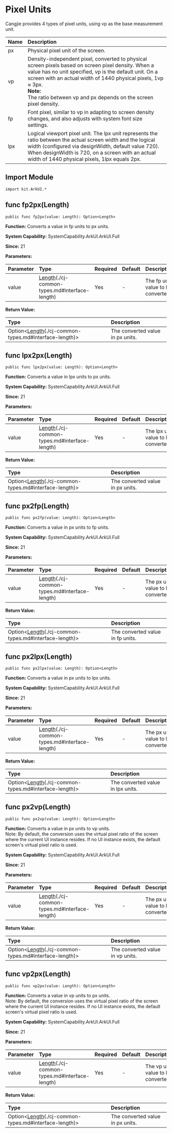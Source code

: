 # Pixel Units

Cangjie provides 4 types of pixel units, using vp as the base measurement unit.

| Name | Description |
|:---|:---|
| px | Physical pixel unit of the screen. |
| vp | Density-independent pixel, converted to physical screen pixels based on screen pixel density. When a value has no unit specified, vp is the default unit. On a screen with an actual width of 1440 physical pixels, 1vp ≈ 3px.<br/>**Note:** <br/> The ratio between vp and px depends on the screen pixel density. |
| fp | Font pixel, similar to vp in adapting to screen density changes, and also adjusts with system font size settings. |
| lpx | Logical viewport pixel unit. The lpx unit represents the ratio between the actual screen width and the logical width (configured via designWidth, default value 720). When designWidth is 720, on a screen with an actual width of 1440 physical pixels, 1lpx equals 2px. |

## Import Module

```cangjie
import kit.ArkUI.*
```

## func fp2px(Length)

```cangjie
public func fp2px(value: Length): Option<Length>
```

**Function:** Converts a value in fp units to px units.

**System Capability:** SystemCapability.ArkUI.ArkUI.Full

**Since:** 21

**Parameters:**

| Parameter | Type | Required | Default | Description |
|:---|:---|:---|:---|:---|
| value | [Length](../apis/BasicServicesKit/cj-apis-base.md#interface-length)(./cj-common-types.md#interface-length) | Yes | - | The fp unit value to be converted. |

**Return Value:**

| Type | Description |
|:----|:----|
| Option\<[Length](../apis/BasicServicesKit/cj-apis-base.md#interface-length)(./cj-common-types.md#interface-length)> | The converted value in px units. |

## func lpx2px(Length)

```cangjie
public func lpx2px(value: Length): Option<Length>
```

**Function:** Converts a value in lpx units to px units.

**System Capability:** SystemCapability.ArkUI.ArkUI.Full

**Since:** 21

**Parameters:**

| Parameter | Type | Required | Default | Description |
|:---|:---|:---|:---|:---|
| value | [Length](../apis/BasicServicesKit/cj-apis-base.md#interface-length)(./cj-common-types.md#interface-length) | Yes | - | The lpx unit value to be converted. |

**Return Value:**

| Type | Description |
|:----|:----|
| Option\<[Length](../apis/BasicServicesKit/cj-apis-base.md#interface-length)(./cj-common-types.md#interface-length)> | The converted value in px units. |

## func px2fp(Length)

```cangjie
public func px2fp(value: Length): Option<Length>
```

**Function:** Converts a value in px units to fp units.

**System Capability:** SystemCapability.ArkUI.ArkUI.Full

**Since:** 21

**Parameters:**

| Parameter | Type | Required | Default | Description |
|:---|:---|:---|:---|:---|
| value | [Length](../apis/BasicServicesKit/cj-apis-base.md#interface-length)(./cj-common-types.md#interface-length) | Yes | - | The px unit value to be converted. |

**Return Value:**

| Type | Description |
|:----|:----|
| Option\<[Length](../apis/BasicServicesKit/cj-apis-base.md#interface-length)(./cj-common-types.md#interface-length)> | The converted value in fp units. |

## func px2lpx(Length)

```cangjie
public func px2lpx(value: Length): Option<Length>
```

**Function:** Converts a value in px units to lpx units.

**System Capability:** SystemCapability.ArkUI.ArkUI.Full

**Since:** 21

**Parameters:**

| Parameter | Type | Required | Default | Description |
|:---|:---|:---|:---|:---|
| value | [Length](../apis/BasicServicesKit/cj-apis-base.md#interface-length)(./cj-common-types.md#interface-length) | Yes | - | The px unit value to be converted. |

**Return Value:**

| Type | Description |
|:----|:----|
| Option\<[Length](../apis/BasicServicesKit/cj-apis-base.md#interface-length)(./cj-common-types.md#interface-length)> | The converted value in lpx units. |

## func px2vp(Length)

```cangjie
public func px2vp(value: Length): Option<Length>
```

**Function:** Converts a value in px units to vp units.<br>Note: By default, the conversion uses the virtual pixel ratio of the screen where the current UI instance resides. If no UI instance exists, the default screen's virtual pixel ratio is used.

**System Capability:** SystemCapability.ArkUI.ArkUI.Full

**Since:** 21

**Parameters:**

| Parameter | Type | Required | Default | Description |
|:---|:---|:---|:---|:---|
| value | [Length](../apis/BasicServicesKit/cj-apis-base.md#interface-length)(./cj-common-types.md#interface-length) | Yes | - | The px unit value to be converted. |

**Return Value:**

| Type | Description |
|:----|:----|
| Option\<[Length](../apis/BasicServicesKit/cj-apis-base.md#interface-length)(./cj-common-types.md#interface-length)> | The converted value in vp units. |

## func vp2px(Length)

```cangjie
public func vp2px(value: Length): Option<Length>
```

**Function:** Converts a value in vp units to px units.<br>Note: By default, the conversion uses the virtual pixel ratio of the screen where the current UI instance resides. If no UI instance exists, the default screen's virtual pixel ratio is used.

**System Capability:** SystemCapability.ArkUI.ArkUI.Full

**Since:** 21

**Parameters:**

| Parameter | Type | Required | Default | Description |
|:---|:---|:---|:---|:---|
| value | [Length](../apis/BasicServicesKit/cj-apis-base.md#interface-length)(./cj-common-types.md#interface-length) | Yes | - | The vp unit value to be converted. |

**Return Value:**

| Type | Description |
|:----|:----|
| Option\<[Length](../apis/BasicServicesKit/cj-apis-base.md#interface-length)(./cj-common-types.md#interface-length)> | The converted value in px units. |